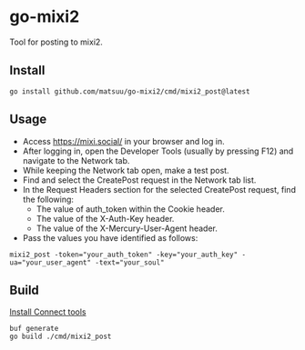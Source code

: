 # go-mixi2

Tool for posting to mixi2.

## Install

```
go install github.com/matsuu/go-mixi2/cmd/mixi2_post@latest
```

## Usage

* Access https://mixi.social/ in your browser and log in.
* After logging in, open the Developer Tools (usually by pressing F12) and navigate to the Network tab.
* While keeping the Network tab open, make a test post.
* Find and select the CreatePost request in the Network tab list.
* In the Request Headers section for the selected CreatePost request, find the following:
    * The value of auth\_token within the Cookie header.
    * The value of the X-Auth-Key header.
    * The value of the X-Mercury-User-Agent header.
* Pass the values you have identified as follows:

```
mixi2_post -token="your_auth_token" -key="your_auth_key" -ua="your_user_agent" -text="your_soul"
```

## Build

[Install Connect tools](https://connectrpc.com/docs/go/getting-started/)

```
buf generate
go build ./cmd/mixi2_post
```
